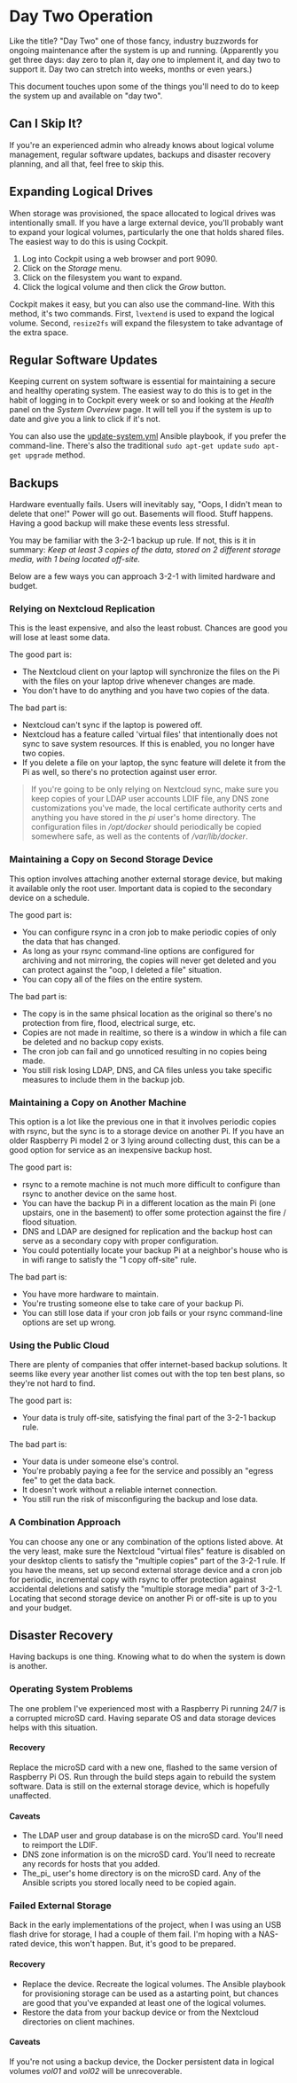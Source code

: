 # Day Two Operation
Like the title? "Day Two" one of those fancy, industry buzzwords for ongoing maintenance after the system is up and running. (Apparently you get three days: day zero to plan it, day one to implement it, and day two to support it. Day two can stretch into weeks, months or even years.)

This document touches upon some of the things you'll need to do to keep the system up and available on "day two".

## Can I Skip It?
If you're an experienced admin who already knows about logical volume management, regular software updates, backups and disaster recovery planning, and all that, feel free to skip this.

## Expanding Logical Drives
When storage was provisioned, the space allocated to logical drives was intentionally small. If you have a large external device, you'll probably want to expand your logical volumes, particularly the one that holds shared files. The easiest way to do this is using Cockpit.

1. Log into Cockpit using a web browser and port 9090.
2. Click on the _Storage_ menu.
3. Click on the filesystem you want to expand.
4. Click the logical volume and then click the _Grow_ button.

Cockpit makes it easy, but you can also use the command-line. With this method, it's two commands. First, `lvextend` is used to expand the logical volume. Second, `resize2fs` will expand the filesystem to take advantage of the extra space.

## Regular Software Updates
Keeping current on system software is essential for maintaining a secure and healthy operating system. The easiest way to do this is to get in the habit of logging in to Cockpit every week or so and looking at the _Health_ panel on the _System Overview_ page. It will tell you if the system is up to date and give you a link to click if it's not.

You can also use the [update-system.yml](https://github.com/DavesCodeMusings/CloudPi/blob/main/update-system.yml) Ansible playbook, if you prefer the command-line. There's also the traditional `sudo apt-get update` `sudo apt-get upgrade` method.

## Backups
Hardware eventually fails. Users will inevitably say, "Oops, I didn't mean to delete that one!" Power will go out. Basements will flood. Stuff happens. Having a good backup will make these events less stressful.

You may be familiar with the 3-2-1 backup up rule. If not, this is it in summary: _Keep at least 3 copies of the data, stored on 2 different storage media, with 1 being located off-site._

Below are a few ways you can approach 3-2-1 with limited hardware and budget.

### Relying on Nextcloud Replication
This is the least expensive, and also the least robust. Chances are good you will lose at least some data.

The good part is:
* The Nextcloud client on your laptop will synchronize the files on the Pi with the files on your laptop drive whenever changes are made.
* You don't have to do anything and you have two copies of the data.

The bad part is:
* Nextcloud can't sync if the laptop is powered off.
* Nextcloud has a feature called 'virtual files' that intentionally does not sync to save system resources. If this is enabled, you no longer have two copies.
* If you delete a file on your laptop, the sync feature will delete it from the Pi as well, so there's no protection against user error.

>If you're going to be only relying on Nextcloud sync, make sure you keep copies of your LDAP user accounts LDIF file, any DNS zone customizations you've made, the local certificate authority certs and anything you have stored in the _pi_ user's home directory. The configuration files in _/opt/docker_ should periodically be copied somewhere safe, as well as the contents of _/var/lib/docker_.

### Maintaining a Copy on Second Storage Device
This option involves attaching another external storage device, but making it available only the root user. Important data is copied to the secondary device on a schedule.

The good part is:
* You can configure rsync in a cron job to make periodic copies of only the data that has changed.
* As long as your rsync command-line options are configured for archiving and not mirroring, the copies will never get deleted and you can protect against the "oop, I deleted a file" situation.
* You can copy all of the files on the entire system.

The bad part is:
* The copy is in the same phsical location as the original so there's no protection from fire, flood, electrical surge, etc.
* Copies are not made in realtime, so there is a window in which a file can be deleted and no backup copy exists.
* The cron job can fail and go unnoticed resulting in no copies being made.
* You still risk losing LDAP, DNS, and CA files unless you take specific measures to include them in the backup job.

### Maintaining a Copy on Another Machine
This option is a lot like the previous one in that it involves periodic copies with rsync, but the sync is to a storage device on another Pi. If you have an older Raspberry Pi model 2 or 3 lying around collecting dust, this can be a good option for service as an inexpensive backup host.

The good part is:
* rsync to a remote machine is not much more difficult to configure than rsync to another device on the same host.
* You can have the backup Pi in a different location as the main Pi (one upstairs, one in the basement) to offer some protection against the fire / flood situation.
* DNS and LDAP are designed for replication and the backup host can serve as a secondary copy with proper configuration.
* You could potentially locate your backup Pi at a neighbor's house who is in wifi range to satisfy the "1 copy off-site" rule.

The bad part is:
* You have more hardware to maintain.
* You're trusting someone else to take care of your backup Pi.
* You can still lose data if your cron job fails or your rsync command-line options are set up wrong.

### Using the Public Cloud
There are plenty of companies that offer internet-based backup solutions. It seems like every year another list comes out with the top ten best plans, so they're not hard to find.

The good part is:
* Your data is truly off-site, satisfying the final part of the 3-2-1 backup rule.

The bad part is:
* Your data is under someone else's control.
* You're probably paying a fee for the service and possibly an "egress fee" to get the data back.
* It doesn't work without a reliable internet connection.
* You still run the risk of misconfiguring the backup and lose data.

### A Combination Approach
You can choose any one or any combination of the options listed above. At the very least, make sure the Nextcloud "virtual files" feature is disabled on your desktop clients to satisfy the "multiple copies" part of the 3-2-1 rule. If you have the means, set up second external storage device and a cron job for periodic, incremental copy with rsync to offer protection against accidental deletions and satisfy the "multiple storage media" part of 3-2-1. Locating that second storage device on another Pi or off-site is up to you and your budget.

## Disaster Recovery
Having backups is one thing. Knowing what to do when the system is down is another.

### Operating System Problems
The one problem I've experienced most with a Raspberry Pi running 24/7 is a corrupted microSD card. Having separate OS and data storage devices helps with this situation.

#### Recovery
Replace the microSD card with a new one, flashed to the same version of Raspberry Pi OS. Run through the build steps again to rebuild the system software. Data is still on the external storage device, which is hopefully unaffected.

#### Caveats
* The LDAP user and group database is on the microSD card. You'll need to reimport the LDIF.
* DNS zone information is on the microSD card. You'll need to recreate any records for hosts that you added.
* The_pi_ user's home directory is on the microSD card. Any of the Ansible scripts you stored locally need to be copied again.

### Failed External Storage
Back in the early implementations of the project, when I was using an USB flash drive for storage, I had a couple of them fail. I'm hoping with a NAS-rated device, this won't happen. But, it's good to be prepared.

#### Recovery
* Replace the device. Recreate the logical volumes. The Ansible playbook for provisioning storage can be used as a astarting point, but chances are good that you've expanded at least one of the logical volumes.
* Restore the data from your backup device or from the Nextcloud directories on client machines.

#### Caveats
If you're not using a backup device, the Docker persistent data in logical volumes _vol01_ and _vol02_ will be unrecoverable.
